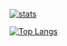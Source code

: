 [![stats](https://github-readme-stats.vercel.app/api?username=vXtreniusX)](https://github.com/anuraghazra/github-readme-stats)

[![Top Langs](https://github-readme-stats.vercel.app/api/top-langs/?username=vXtreniusX)](https://github.com/anuraghazra/github-readme-stats)
